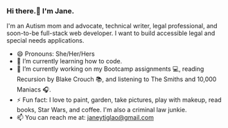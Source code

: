 ### Hi there.👋 I'm Jane.

I'm an Autism mom and advocate, technical writer, legal professional, and soon-to-be full-stack web developer. I want to build accessible legal and special needs applications.

- 😄 Pronouns: She/Her/Hers
- 🌱 I’m currently learning how to code.
- 🔭 I’m currently working on my Bootcamp assignments 💻, reading Recursion by Blake Crouch 📚, and listening to The Smiths and 10,000 Maniacs 🎧.
- ⚡  Fun fact: I love to paint, garden, take pictures, play with makeup, read books, Star Wars, and coffee. I'm also a criminal law junkie. 
- 📫 You can reach me at: janeytiglao@gmail.com


<!--
**jbtiglao/jbtiglao** is a ✨ _special_ ✨ repository because its `README.md` (this file) appears on your GitHub profile.

Here are some ideas to get you started:


- 🌱 I’m currently learning ...
- 👯 I’m looking to collaborate on ...
- 🤔 I’m looking for help with ...
- 💬 Ask me about ...
- 📫 How to reach me: ...
- 😄 Pronouns: ...
- ⚡ Fun fact: ...
-->
